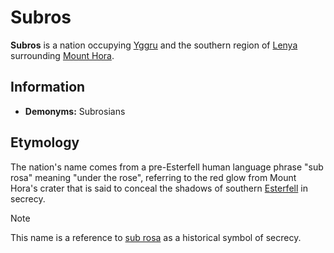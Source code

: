 # Subros

**Subros** is a nation occupying [Yggru](../ch-4-esterfell-gazetteer/yggru/yggru.md) and the southern region of [Lenya](../ch-4-esterfell-gazetteer/lenya/lenya.md) surrounding [Mount Hora](../ch-4-esterfell-gazetteer/lenya/mount-hora.md).

## Information

- **Demonyms:** Subrosians

## Etymology

The nation's name comes from a pre-Esterfell human language phrase "sub rosa" meaning "under the rose", referring to the red glow from Mount Hora's crater that is said to conceal the shadows of southern [Esterfell](../ch-4-esterfell-gazetteer/esterfell.md) in secrecy.

> [!NOTE]
> This name is a reference to [sub rosa](https://en.wikipedia.org/wiki/Sub_rosa) as a historical symbol of secrecy.
